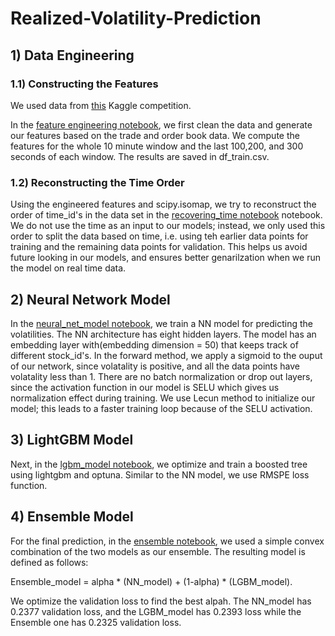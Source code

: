 # Realized-Volatility-Prediction

## 1) Data Engineering

### 1.1) Constructing the Features
We used  data from [this](https://www.kaggle.com/competitions/optiver-realized-volatility-prediction/data) Kaggle competition. 

In the [feature engineering notebook](https://github.com/alins95/Realized-Volatility-Prediction/blob/main/code/1.1_feature_engineering.ipynb), we first clean the data and generate our features based on the trade and order book data. We compute the features for the whole 10 minute window and the last 100,200, and 300 seconds of each window. The results are saved in df_train.csv.

### 1.2) Reconstructing the Time Order
Using the engineered features and scipy.isomap, we try to reconstruct the order of time_id's in the data set in the [recovering_time notebook](https://github.com/alins95/Realized-Volatility-Prediction/blob/main/code/1.2_recovering_time.ipynb) notebook. We do not use the time as an input to our models; instead, we only used this order to split the data based on time, i.e. using teh earlier data points for training and the remaining data points for validation. This helps us avoid future looking in our models, and ensures better genarilzation when we run the model on real time data.

## 2) Neural Network Model

In the [neural_net_model notebook](https://github.com/alins95/Realized-Volatility-Prediction/blob/main/code/2_neural_net_model.ipynb), we train a NN model for predicting the volatilities. The NN architecture has eight hidden layers. The model has an embedding layer with(embedding dimension = 50) that keeps track of different stock_id's. In the forward method, we apply a sigmoid to the ouput of our network, since volatality is positive, and all the data points have volatality less than 1. There are no batch normalization or drop out layers, since the activation function in our model is SELU which gives us normalization effect during training. We use Lecun method to initialize our model; this leads to a faster training loop because of the SELU activation. 

## 3) LightGBM Model

Next, in the [lgbm_model notebook](https://github.com/alins95/Realized-Volatility-Prediction/blob/main/code/3_lgbm_model.ipynb), we optimize and train a boosted tree using lightgbm and optuna. Similar to the NN model, we use RMSPE loss function.

## 4) Ensemble Model
For the final prediction, in the [ensemble notebook](https://github.com/alins95/Realized-Volatility-Prediction/blob/main/code/4_ensemble.ipynb), we used a simple convex combination of the two models as our ensemble. The resulting model is defined as follows:

Ensemble_model = alpha * (NN_model) + (1-alpha) * (LGBM_model).

We optimize the validation loss to find the best alpah. The NN_model has 0.2377 validation loss, and the LGBM_model has 0.2393 loss while the Ensemble one has 0.2325 validation loss.

 
